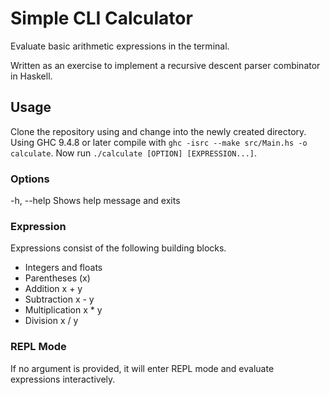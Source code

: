 # Simple CLI Calculator

Evaluate basic arithmetic expressions in the terminal.

Written as an exercise to implement a recursive descent parser combinator in Haskell.

## Usage

Clone the repository using and change into the newly created directory. Using GHC 9.4.8 or later compile with `ghc -isrc --make src/Main.hs -o calculate`. Now run `./calculate [OPTION] [EXPRESSION...]`.

### Options

-h, --help    Shows help message and exits

### Expression

Expressions consist of the following building blocks.

- Integers and floats
- Parentheses (x)
- Addition x + y
- Subtraction x - y
- Multiplication x * y
- Division x / y

### REPL Mode

If no argument is provided, it will enter REPL mode and evaluate expressions interactively.

